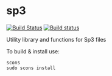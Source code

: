 # sp3

[![Build Status](https://app.travis-ci.com/xanthospap/sp3.svg?branch=main)](https://app.travis-ci.com/xanthospap/sp3)
[![Build status](https://ci.appveyor.com/api/projects/status/0749f4ihaodmv0dx/branch/main?svg=true)](https://ci.appveyor.com/project/xanthospap/sp3/branch/main)

Utility library and functions for Sp3 files

To build & install use:
```
scons
sudo scons install
```
